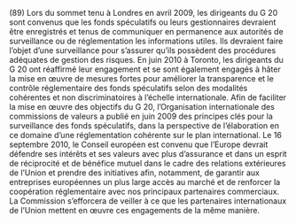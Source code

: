 (89) Lors du sommet tenu à Londres en avril 2009, les dirigeants du G 20 sont convenus que les fonds spéculatifs ou leurs gestionnaires devraient être enregistrés et tenus de communiquer en permanence aux autorités de surveillance ou de réglementation les informations utiles. Ils devraient faire l’objet d’une surveillance pour s’assurer qu’ils possèdent des procédures adéquates de gestion des risques. En juin 2010 à Toronto, les dirigeants du G 20 ont réaffirmé leur engagement et se sont également engagés à hâter la mise en œuvre de mesures fortes pour améliorer la transparence et le contrôle réglementaire des fonds spéculatifs selon des modalités cohérentes et non discriminatoires à l’échelle internationale. Afin de faciliter la mise en œuvre des objectifs du G 20, l’Organisation internationale des commissions de valeurs a publié en juin 2009 des principes clés pour la surveillance des fonds spéculatifs, dans la perspective de l’élaboration en ce domaine d’une réglementation cohérente sur le plan international. Le 16 septembre 2010, le Conseil européen est convenu que l’Europe devrait défendre ses intérêts et ses valeurs avec plus d’assurance et dans un esprit de réciprocité et de bénéfice mutuel dans le cadre des relations extérieures de l’Union et prendre des initiatives afin, notamment, de garantir aux entreprises européennes un plus large accès au marché et de renforcer la coopération réglementaire avec nos principaux partenaires commerciaux. La Commission s’efforcera de veiller à ce que les partenaires internationaux de l’Union mettent en œuvre ces engagements de la même manière.